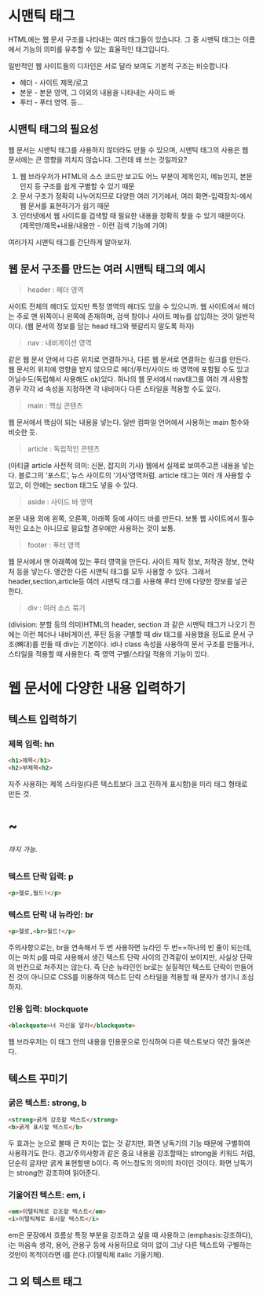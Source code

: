 # 시맨틱 태그

HTML에는 웹 문서 구조를 나타내는 여러 태그들이 있습니다. 그 중 시맨틱 태그는 이름에서 기능의 의미를 유추할 수 있는 효율적인 태그입니다.

일반적인 웹 사이트들의 디자인은 서로 달라 보여도 기본적 구조는 비슷합니다.

- 헤더 - 사이트 제목/로고
- 본문 - 본문 영역, 그 이외의 내용을 나타내는 사이드 바
- 푸터 - 푸터 영역. 등...

## 시맨틱 태그의 필요성

웹 문서는 시맨틱 태그를 사용하지 않더라도 만들 수 있으며, 시맨틱 태그의 사용은 웹 문서에는 큰 영향을 끼치지 않습니다. 그런데 왜 쓰는 것일까요?

1. 웹 브라우저가 HTML의 소스 코드만 보고도 어느 부분이 제목인지, 메뉴인지, 본문인지 등 구조를 쉽게 구별할 수 있기 때문
2. 문서 구조가 정확히 나누어지므로 다양한 여러 기기에서, 여러 화면-입력장치-에서 웹 문서를 표현하기가 쉽기 때문
3. 인터넷에서 웹 사이트를 검색할 때 필요한 내용을 정확히 찾을 수 있기 때문이다. (제목만/제목+내용/내용만 - 이런 검색 기능에 기여)

여러가지 시맨틱 태그를 간단하게 알아보자.

## 웹 문서 구조를 만드는 여러 시맨틱 태그의 예시

>header : 헤더 영역

사이트 전체의 헤더도 있지만 특정 영역의 헤더도 있을 수 있으니까. 웹 사이트에서 헤더는 주로 맨 위쪽이나 왼쪽에 존재하며, 검색 창이나 사이트 메뉴를 삽입하는 것이 일반적이다. (웹 문서의 정보를 담는 head 태그와 헷갈리지 말도록 하자)

> nav : 내비게이션 영역

같은 웹 문서 안에서 다른 위치로 연결하거나, 다른 웹 문서로 연결하는 링크를 만든다.  웹 문서의 위치에 영향을 받지 않으므로 헤더/푸터/사이드 바 영역에 포함될 수도 있고 아닐수도(독립해서 사용해도 ok)있다.  하나의 웹 문서에서 nav태그를 여러 개 사용할 경우 각각 id 속성을 지정하면 각 내비마다 다른 스타일을 적용할 수도 있다. 

> main : 핵심 콘텐츠

웹 문서에서 핵심이 되는 내용을 넣는다. 일반 컴파일 언어에서 사용하는 main 함수와 비슷한 듯.

> article : 독립적인 콘텐츠

(아티클 article 사전적 의미: 신문, 잡지의 기사) 웹에서 실제로 보여주고픈 내용을 넣는다. 블로그의 ‘포스트’, 뉴스 사이트의 ‘기사’영역처럼. article 태그는 여러 개 사용할 수 있고, 이 안에는 section 태그도 넣을 수 있다.

> aside : 사이드 바 영역

본문 내용 외에 왼쪽, 오른쪽, 아래쪽 등에 사이드 바를 만든다. 보통 웹 사이트에서 필수적인 요소는 아니므로 필요할 경우에만 사용하는 것이 보통.

> footer : 푸터 영역

웹 문서에서 맨 아래쪽에 있는 푸터 영역을 만든다. 사이트 제작 정보, 저작권 정보, 연락처 등을 넣는다.  앵간한 다른 시맨틱 태그를 모두 사용할 수 있다. 그래서 header,section,article등 여러 시맨틱 태그를 사용해 푸터 안에 다양한 정보를 넣곤 한다.

> div : 여러 소스 묶기

(division: 분할 등의 의미)HTML의 header, section 과 같은 시맨틱 태그가 나오기 전에는 이런 헤더나 내비게이션, 푸틴 등을 구별할 때 div 태그를 사용했을 정도로 문서 구조(뼈대)를 만들 때 div는 기본이다. 
id나 class 속성을 사용하여 문서 구조를 만들거나, 스타일을 적용할 때 사용한다. 즉 영역 구별/스타일 적용의 기능이 있다.

# 웹 문서에 다양한 내용 입력하기

## 텍스트 입력하기

### 제목 입력: hn

```html
<h1>제목</h1>
<h2>부제목<h2>
```

자주 사용하는 제목 스타일(다른 텍스트보다 크고 진하게 표시함)을 미리 태그 형태로 만든 것. <h1>~<h6>까지 가능. 

### 텍스트 단락 입력: p

```html
<p>헬로,월드!</p>
```

### 텍스트 단락 내 뉴라인: br

```html
<p>헬로,<br>월드!</p>
```

주의사항으로는, br을 연속해서 두 번 사용하면 뉴라인 두 번==하나의 빈 줄이 되는데, 이는 마치 p를 따로 사용해서 생긴 텍스트 단락 사이의 간격같이 보이지만, 사실상 단락의 빈칸으로 쳐주지는 않는다. 즉 단순 뉴라인인 br로는 실질적인 텍스트 단락이 만들어진 것이 아니므로 CSS를 이용하여 텍스트 단락 스타일을 적용할 때 문자가 생기니 조심하자.

### 인용 입력: blockquote

```html
<blockquote>너 자신을 알라</blockquote>
```

웹 브라우저는 이 태그 안의 내용을 인용문으로 인식하여 다른 텍스트보다 약간 들여쓴다.

## 텍스트 꾸미기

### 굵은 텍스트: strong, b

```html
<strong>굵게 강조할 텍스트</strong>
<b>굵게 표시할 텍스트</b>
```

두 효과는 눈으로 볼때 큰 차이는 없는 것 같지만, 화면 낭독기의 기능 때문에 구별하여 사용하기도 한다. 경고/주의사항과 같은 중요 내용을 강조할때는 strong을 키워드 처럼, 단순히 글자만 굵게 표현할땐 b이다. 즉 어느정도의 의미의 차이인 것이다. 화면 낭독기는 strong만 강조하여 읽어준다.

### 기울어진 텍스트: em, i

```html
<em>이탤릭체로 강조할 텍스트</em>
<i>이탤릭체로 표시할 텍스트</i>
```

em은 문장에서 흐름상 특정 부분을 강조하고 싶을 때 사용하고 (emphasis:강조하다), i는 마음속 생각, 용어, 관용구 등에 사용하므로 의미 없이 그냥 다른 텍스트와 구별하는 것만이 목적이라면 i를 쓴다.(이탤릭체 italic 기울기체).

## 그 외 텍스트 태그

<abbr>

<cite>

<code>

<small>

<sub>

<sup>

<s>

<u>

<ins>

<del>